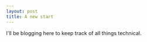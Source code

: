 ```yaml
---
layout: post
title: A new start
---
```


I'll be blogging here to keep track of all things technical.
